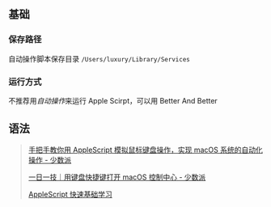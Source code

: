 ## 基础

### 保存路径

自动操作脚本保存目录 `/Users/luxury/Library/Services`

### 运行方式

不推荐用*自动操作*来运行 Apple Scirpt，可以用 Better And Better


## 语法

> [手把手教你用 AppleScript 模拟鼠标键盘操作，实现 macOS 系统的自动化操作 - 少数派](https://sspai.com/post/43758)
> 
> [一日一技｜用键盘快捷键打开 macOS 控制中心 - 少数派](https://sspai.com/post/64238)
> 
> [AppleScript 快速基础学习](https://www.jianshu.com/p/e24f92535800)
